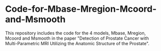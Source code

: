 # Code-for-Mbase-Mregion-Mcoord-and-Msmooth
This repository includes the code for the 4 models, Mbase, Mregion, Mcoord and Msmooth in the paper "Detection of Prostate Cancer with Multi-Parametric MRI Utilizing the Anatomic Structure of the Prostate".
